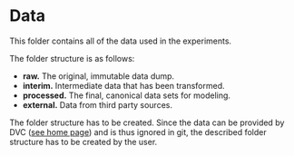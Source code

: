 # Data

This folder contains all of the data used in the experiments.

The folder structure is as follows:

- **raw.** The original, immutable data dump.
- **interim.** Intermediate data that has been transformed.
- **processed.** The final, canonical data sets for modeling.
- **external.** Data from third party sources.

The folder structure has to be created. Since the data can be provided by
DVC ([see home page](../README.md)) and is thus ignored in git, the described
folder structure has to be created by the user.
